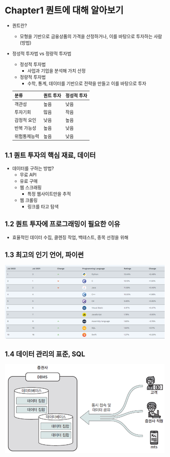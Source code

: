 # Chapter1 퀀트에 대해 알아보기
* 퀀트란?
  * 모형을 기반으로 금융상품의 가격을 산정하거나, 이를 바탕으로 투자하는 사람(방법)
* 정성적 투자법 vs 정량적 투자법
  * 정성적 투자법
    * 사업과 기업을 분석해 가치 산정
  * 정량적 투자법
    * 수학, 통계, 데이터를 기반으로 전략을 만들고 이를 바탕으로 투자

  | 분류 | 퀀트 투자 | 정성적 투자 | 
  | --- | --- | --- | 
  | 객관성 | 높음 | 낮음 | 
  | 투자기회 | 많음 | 작음 | 
  | 감정적 요인 | 낮음 | 높음 | 
  | 반복 가능성 | 높음 | 낮음 | 
  | 위험통제능력 | 높음 | 낮음 |
## 1.1 퀀트 투자의 핵심 재료, 데이터
* 데이터를 구하는 방법?
  * 무료 API
  * 유료 구매
  * 웹 스크래핑
    * 특정 웹사이트만을 추적
  * 웹 크롤링
    * 링크를 타고 탐색
## 1.2 퀀트 투자에 프로그래밍이 필요한 이유
* 효율적인 데이터 수집, 클렌징 작업, 백테스트, 종목 선정을 위해
## 1.3 최고의 인기 언어, 파이썬
![language](../image/quant_intro/tiobe.png) 
## 1.4 데이터 관리의 표준, SQL
![dbms](../image/quant_intro/dbms.png) 